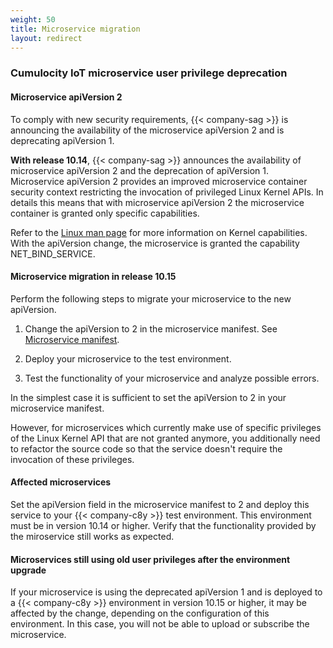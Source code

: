 ```yaml
---
weight: 50
title: Microservice migration
layout: redirect
---
```


### Cumulocity IoT microservice user privilege deprecation

#### Microservice apiVersion 2

To comply with new security requirements, {{< company-sag >}} is announcing the availability of the microservice apiVersion 2 and is deprecating apiVersion 1.  

**With release 10.14**, {{< company-sag >}} announces the availability of microservice apiVersion 2 and the deprecation of apiVersion 1.  
Microservice apiVersion 2 provides an improved microservice container security context restricting the invocation of privileged Linux Kernel APIs.
In details this means that with microservice apiVersion 2 the microservice container is granted only specific capabilities.

Refer to the [Linux man page](https://man7.org/linux/man-pages/man7/capabilities.7.html) for more information on Kernel capabilities.
With the apiVersion change, the microservice is granted the capability NET_BIND_SERVICE.

#### Microservice migration in release 10.15

Perform the following steps to migrate your microservice to the new apiVersion.

1. Change the apiVersion to 2 in the microservice manifest. See [Microservice manifest](#manifest).   

2. Deploy your microservice to the test environment.

3. Test the functionality of your microservice and analyze possible errors.

In the simplest case it is sufficient to set the apiVersion to 2 in your microservice manifest.  

However, for microservices which currently make use of specific privileges of the Linux Kernel API that are not granted anymore, you additionally need to refactor the source code so that the service doesn't require the invocation of these privileges.  

#### Affected microservices

Set the apiVersion field in the microservice manifest to 2 and deploy this service to your {{< company-c8y >}} test environment.
This environment must be in version 10.14 or higher.
Verify that the functionality provided by the miroservice still works as expected.

#### Microservices still using old user privileges after the environment upgrade

If your microservice is using the deprecated apiVersion 1 and
is deployed to a {{< company-c8y >}} environment in version 10.15 or higher, it may be affected by the change, depending on the configuration of this environment.
In this case, you will not be able to upload or subscribe the microservice.
